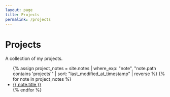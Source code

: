 ```yaml
---
layout: page
title: Projects
permalink: /projects
---
```


# Projects

A collection of my projects.

<ul>
  {% assign project_notes = site.notes | where_exp: "note", "note.path contains 'projects'" | sort: "last_modified_at_timestamp" | reverse %}
  {% for note in project_notes %}
    <li>
      <a class="internal-link" href="{{ site.baseurl }}{{ note.url }}">{{ note.title }}</a>
    </li>
  {% endfor %}
</ul>
